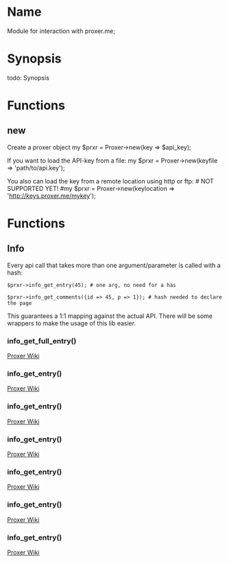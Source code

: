 # Name

Module for interaction with proxer.me;

# Synopsis

todo: Synopsis

# Functions

## new

Create a proxer object
    my $prxr = Proxer->new(key => $api\_key);

If you want to load the API-key from a file:
    my $prxr = Proxer->new(keyfile => 'path/to/api.key');

You also can load the key from a remote location using http or ftp:
    # NOT SUPPORTED YET!
    #my $prxr = Proxer->new(keylocation => 'http://keys.proxer.me/mykey');

# Functions

## Info

Every api call that takes more than one argument/parameter is called with a hash:

    $prxr->info_get_entry(45); # one arg, no need for a has

    $prxr->info_get_comments({id => 45, p => 1}); # hash needed to declare the page

This guarantees a 1:1 mapping against the actual API.
There will be some wrappers to make the usage of this lib easier.

### info\_get\_full\_entry()

[Proxer Wiki](https://proxer.me/wiki/Proxer_API/v1/Info#Get_Full_Entry)

### info\_get\_entry()

[Proxer Wiki](http://proxer.me/wiki/Proxer_API/v1/Info#Get_Entry)

### info\_get\_entry()

[Proxer Wiki](http://proxer.me/wiki/Proxer_API/v1/Info#Get_Names)

### info\_get\_entry()

[Proxer Wiki](http://proxer.me/wiki/Proxer_API/v1/Info#Get_Gate)

### info\_get\_entry()

[Proxer Wiki](http://proxer.me/wiki/Proxer_API/v1/Info#Get_Lang)

### info\_get\_entry()

[Proxer Wiki](http://proxer.me/wiki/Proxer_API/v1/Info#Get_Season)

### info\_get\_entry()

[Proxer Wiki](http://proxer.me/wiki/Proxer_API/v1/Info#Get_Groups)
